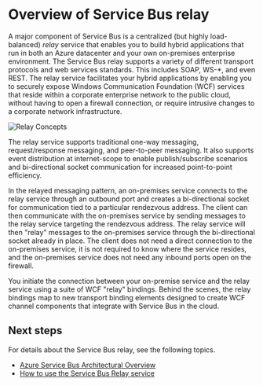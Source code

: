 <properties
	pageTitle="Service Bus relay overview | Microsoft Azure"
	description="Overview of Service Bus relay."
	services="service-bus"
	documentationCenter=".net"
	authors="sethmanheim"
	manager="timlt"
	editor=""/>

<tags
	ms.service="service-bus"
	ms.workload="na"
	ms.tgt_pltfrm="na"
	ms.devlang="multiple"
	ms.topic="get-started-article"
	ms.date="09/01/2016"
	ms.author="sethm"/>


# Overview of Service Bus relay

A major component of Service Bus is a centralized (but highly load-balanced) *relay* service that enables you to build hybrid applications that run in both an Azure datacenter and your own on-premises enterprise environment.  The Service Bus relay supports a variety of different transport protocols and web services standards. This includes SOAP, WS-*, and even REST. The relay service facilitates your hybrid applications by enabling you to securely expose Windows Communication Foundation (WCF) services that reside within a corporate enterprise network to the public cloud, without having to open a firewall connection, or require intrusive changes to a corporate network infrastructure. 

![Relay Concepts](./media/service-bus-relay-overview/sb-relay-01.png)

The relay service supports traditional one-way messaging, request/response messaging, and peer-to-peer messaging. It also supports event distribution at internet-scope to enable publish/subscribe scenarios and bi-directional socket communication for increased point-to-point efficiency. 

In the relayed messaging pattern, an on-premises service connects to the relay service through an outbound port and creates a bi-directional socket for communication tied to a particular rendezvous address. The client can then communicate with the on-premises service by sending messages to the relay service targeting the rendezvous address. The relay service will then "relay" messages to the on-premises service through the bi-directional socket already in place. The client does not need a direct connection to the on-premises service, it is not required to know where the service resides, and the on-premises service does not need any inbound ports open on the firewall.

You initiate the connection between your on-premise service and the relay service using a suite of WCF "relay" bindings. Behind the scenes, the relay bindings map to new transport binding elements designed to create WCF channel components that integrate with Service Bus in the cloud. 

## Next steps

For details about the Service Bus relay, see the following topics.

- [Azure Service Bus Architectural Overview](service-bus-fundamentals-hybrid-solutions.md)
- [How to use the Service Bus Relay service](service-bus-dotnet-how-to-use-relay.md)

 